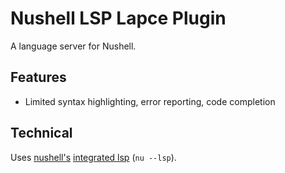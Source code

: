 # Nushell LSP Lapce Plugin

A language server for Nushell.

## Features

- Limited syntax highlighting, error reporting, code completion

## Technical

Uses [nushell's](https://github.com/nushell/nushell) [integrated lsp](https://github.com/nushell/nushell/tree/main/crates/nu-lsp) (`nu --lsp`).
